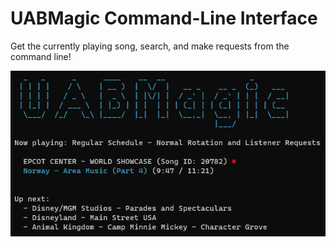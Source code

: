 # UABMagic Command-Line Interface

Get the currently playing song, search, and make requests from the command line!

![CLI](https://raw.githubusercontent.com/uabmagic/brand/main/screenshots/cli/0.png 'CLI')
